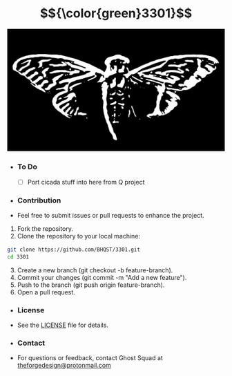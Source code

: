 # $${\color{green}3301}$$

![Logo](Logo.jpg)

- ### To Do
  - [ ] Port cicada stuff into here from Q project

 - ### Contribution
  - Feel free to submit issues or pull requests to enhance the project.

1. Fork the repository.
2. Clone the repository to your local machine:
```bash
git clone https://github.com/BHQST/3301.git
cd 3301
```
3. Create a new branch (git checkout -b feature-branch).
4. Commit your changes (git commit -m "Add a new feature").
5. Push to the branch (git push origin feature-branch).
6. Open a pull request.

 - ### License
 - See the [LICENSE](LINCENSE) file for details.

 - ### Contact
  - For questions or feedback, contact Ghost Squad at theforgedesign@protonmail.com
